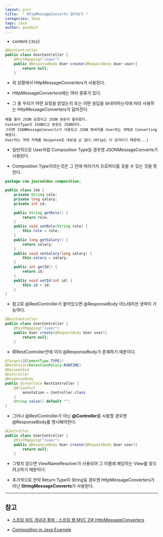 ```yaml
---
layout: post
title:  " HttpMessageConverts 알아보기 "
categories: Java
tags: Java
author: goodGid
---
```

* content
{:toc}


``` java
@RestController
public class UserController {
    @PostMapping("/user")
    public @ResponseBody User create(@RequestBody User user){
        return null;
    }
```

* 위 상황에서 HttpMessageConverters가 사용된다.

* HttpMessageConverters에는 여러 종류가 있다.

* 그 중 우리가 어떤 요청을 받았는지 또는 어떤 응답을 보내야하는지에 따라 사용하는 HttpMessageConverters가 달라진다.









```
예를 들어 JSON 요청이고 JSON 본문이 들어왔다. 
ContentType이 JSON이고 본문도 JSON이다.
그러면 JSONMessageConverts가 사용되고 JSON 메세지를 User라는 객체로 Converting 해준다.
User라는 객체 자체를 Response로 내보낼 순 없다.(Http는 다 문자이기 때문에...)
```



* 일반적으로 User처럼 Composition Type일 경우엔 JSONMessageConverts가 사용된다.

* Composition Type이라는것은 그 안에 여러가지 프로퍼티를 갖을 수 있는 것을 뜻한다.

``` java
package com.journaldev.composition;

public class Job {
    private String role;
    private long salary;
    private int id;
        
    public String getRole() {
        return role;
    }
    public void setRole(String role) {
        this.role = role;
    }
    public long getSalary() {
        return salary;
    }
    public void setSalary(long salary) {
        this.salary = salary;
    }
    public int getId() {
        return id;
    }
    public void setId(int id) {
        this.id = id;
    } 
}
```

* 참고로 @RestController가 붙어있으면 @ResponseBody 어노테이션 생략이 가능하다.

``` java
@RestController
public class UserController {
    @PostMapping("/user")
    public User create(@RequestBody User user){
        return null;
    }
```


* @RestController안에 이미 @ResponseBody가 존재하기 때문이다.

``` java
@Target({ElementType.TYPE})
@Retention(RetentionPolicy.RUNTIME)
@Documented
@Controller
@ResponseBody
public @interface RestController {
    @AliasFor(
        annotation = Controller.class
    )
    String value() default "";
}
```

* 그러나 @RestController가 아닌 **@Controller**를 사용할 경우엔 @ResponseBody를 명시해야한다.

``` java
@Controller
public class UserController {
    @PostMapping("/user")
    public @ResponseBody User create(@RequestBody User user){
        return null;
    }
```

* 그렇지 않으면 ViewNameResolver가 사용되어 그 이름에 해당하는 View를 찾으려고하기 때문이다.

* 추가적으로 만약 Return Type이 String일 경우엔 HttpMessageConverters가 아닌 **StringMessageConverts**가 사용된다.


---

## 참고

* [스프링 부트 개념과 활용 : 스프링 웹 MVC 2부 HttpMessageConverters](https://www.inflearn.com/course/%EC%8A%A4%ED%94%84%EB%A7%81%EB%B6%80%ED%8A%B8/)

* [Composition in Java Example](https://www.journaldev.com/1325/composition-in-java-example)